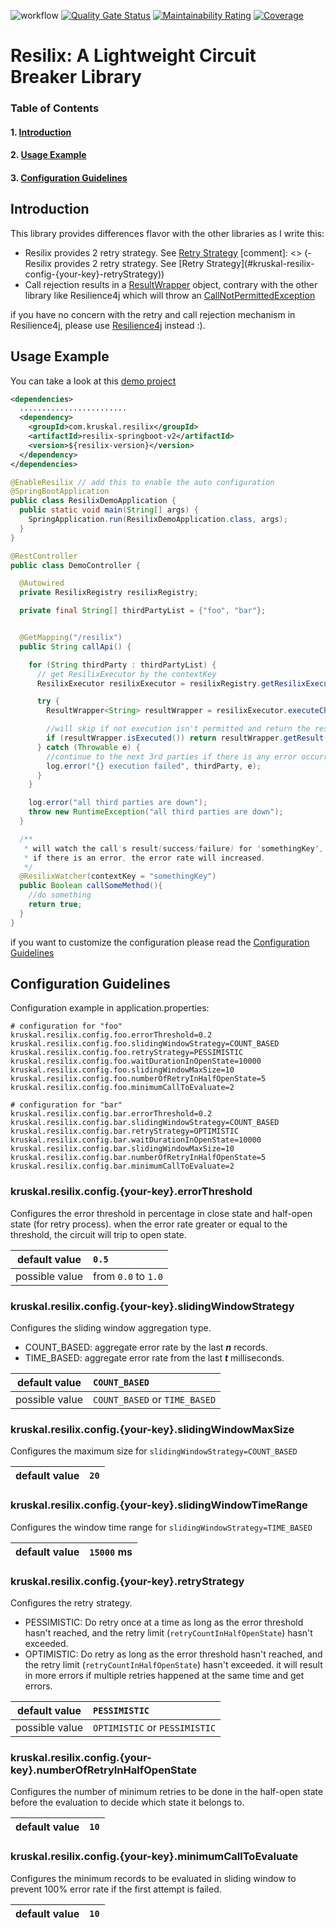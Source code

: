 ![workflow](https://github.com/alfian853/resilix/actions/workflows/build.yml/badge.svg)
[![Quality Gate Status](https://sonarcloud.io/api/project_badges/measure?project=alfian853_resilix&metric=alert_status)](https://sonarcloud.io/dashboard?id=alfian853_resilix)
[![Maintainability Rating](https://sonarcloud.io/api/project_badges/measure?project=alfian853_resilix&metric=sqale_rating)](https://sonarcloud.io/dashboard?id=alfian853_resilix)
[![Coverage](https://sonarcloud.io/api/project_badges/measure?project=alfian853_resilix&metric=coverage)](https://sonarcloud.io/dashboard?id=alfian853_resilix)


# Resilix: A Lightweight Circuit Breaker Library
### Table of Contents
#### 1. [Introduction](#Introduction)
#### 2. [Usage Example](#Usage-Example)
#### 3. [Configuration Guidelines](#Configuration-Guidelines)


## Introduction
This library provides differences flavor with the other libraries as I write this:
- Resilix provides 2 retry strategy. See [Retry Strategy](#kruskalresilixconfigyour-keyretrystrategy)
[comment]: <> (- Resilix provides 2 retry strategy. See [Retry Strategy]&#40;#kruskal-resilix-config-\{your-key\}-retryStrategy&#41;)
- Call rejection results in a
  <a href="/resilix-core/src/main/java/com/kruskal/resilix/core/ResultWrapper.java" target="_blank">ResultWrapper</a> object,
  contrary with the other library like Resilience4j which will throw an <a href="https://github.com/resilience4j/resilience4j/blob/master/resilience4j-circuitbreaker/src/main/java/io/github/resilience4j/circuitbreaker/CallNotPermittedException.java" target="_blank">CallNotPermittedException</a>

if you have no concern with the retry and call rejection mechanism in Resilience4j, please use
<a href="https://github.com/resilience4j/resilience4j" target="_blank">Resilience4j</a> instead :).



## Usage Example
You can take a look at this 
<a href="https://github.com/alfian853/resilix-demo" target="_blank">demo project</a>

```xml
<dependencies>
  ........................
  <dependency>
    <groupId>com.kruskal.resilix</groupId>
    <artifactId>resilix-springboot-v2</artifactId>
    <version>${resilix-version}</version>
  </dependency>
</dependencies>
```

```java
@EnableResilix // add this to enable the auto configuration
@SpringBootApplication
public class ResilixDemoApplication {
  public static void main(String[] args) {
    SpringApplication.run(ResilixDemoApplication.class, args);
  }
}
```
```java
@RestController
public class DemoController {

  @Autowired
  private ResilixRegistry resilixRegistry;

  private final String[] thirdPartyList = {"foo", "bar"};


  @GetMapping("/resilix")
  public String callApi() {

    for (String thirdParty : thirdPartyList) {
      // get ResilixExecutor by the contextKey
      ResilixExecutor resilixExecutor = resilixRegistry.getResilixExecutor(thirdParty);

      try {
        ResultWrapper<String> resultWrapper = resilixExecutor.executeChecked(() -> this.callThirdPartyApi(thirdParty));

        //will skip if not execution isn't permitted and return the result if it has been executed
        if (resultWrapper.isExecuted()) return resultWrapper.getResult();
      } catch (Throwable e) {
        //continue to the next 3rd parties if there is any error occurred;
        log.error("{} execution failed", thirdParty, e);
      }
    }

    log.error("all third parties are down");
    throw new RuntimeException("all third parties are down");
  }

  /**
   * will watch the call's result(success/failure) for "somethingKey",
   * if there is an error, the error rate will increased.
   */
  @ResilixWatcher(contextKey = "somethingKey")
  public Boolean callSomeMethod(){
    //do something
    return true;
  }
}
```

if you want to customize the configuration please read the [Configuration Guidelines](##Configuration)
## Configuration Guidelines
Configuration example in application.properties:
```properties
# configuration for "foo"
kruskal.resilix.config.foo.errorThreshold=0.2
kruskal.resilix.config.foo.slidingWindowStrategy=COUNT_BASED
kruskal.resilix.config.foo.retryStrategy=PESSIMISTIC
kruskal.resilix.config.foo.waitDurationInOpenState=10000
kruskal.resilix.config.foo.slidingWindowMaxSize=10
kruskal.resilix.config.foo.numberOfRetryInHalfOpenState=5
kruskal.resilix.config.foo.minimumCallToEvaluate=2

# configuration for "bar"
kruskal.resilix.config.bar.errorThreshold=0.2
kruskal.resilix.config.bar.slidingWindowStrategy=COUNT_BASED
kruskal.resilix.config.bar.retryStrategy=OPTIMISTIC
kruskal.resilix.config.bar.waitDurationInOpenState=10000
kruskal.resilix.config.bar.slidingWindowMaxSize=10
kruskal.resilix.config.bar.numberOfRetryInHalfOpenState=5
kruskal.resilix.config.bar.minimumCallToEvaluate=2
```

### kruskal.resilix.config.{your-key}.errorThreshold
Configures the error threshold in percentage in close state and half-open state (for retry process).
when the error rate greater or equal to the threshold, the circuit will trip to open state.

|default value|`0.5`|
|:---:|:---|
|possible value|from `0.0` to `1.0`|


### kruskal.resilix.config.{your-key}.slidingWindowStrategy
Configures the sliding window aggregation type. 

- COUNT_BASED: aggregate error rate by the last ***n*** records.
- TIME_BASED: aggregate error rate from the last ***t*** milliseconds.

|default value|`COUNT_BASED`|
|:---:|:---|
|possible value|`COUNT_BASED` or `TIME_BASED`|

### kruskal.resilix.config.{your-key}.slidingWindowMaxSize
Configures the maximum size for `slidingWindowStrategy=COUNT_BASED`

|default value|`20`|
|:---:|:---|

### kruskal.resilix.config.{your-key}.slidingWindowTimeRange
Configures the window time range for `slidingWindowStrategy=TIME_BASED`

|default value|`15000` ms|
|:---:|:---|


### kruskal.resilix.config.{your-key}.retryStrategy
Configures the retry strategy. 
<br>

- PESSIMISTIC: Do retry once at a time as long as the error threshold hasn't reached, and the retry limit (`retryCountInHalfOpenState`) hasn't exceeded.
- OPTIMISTIC: Do retry as long as the error threshold hasn't reached, and the retry limit (`retryCountInHalfOpenState`) hasn't exceeded.
  it will result in more errors if multiple retries happened at the same time and get errors.

|default value|`PESSIMISTIC`|
|:---:|:---|
|possible value|`OPTIMISTIC` or `PESSIMISTIC`|

### kruskal.resilix.config.{your-key}.numberOfRetryInHalfOpenState
Configures the number of minimum retries to be done in the half-open state before the evaluation to decide which state it belongs to.

|default value|`10`|
|:---:|:------------------------|

### kruskal.resilix.config.{your-key}.minimumCallToEvaluate
Configures the minimum records to be evaluated in sliding window to prevent 100% error rate if the
first attempt is failed.


|default value|`10`|
|:---:|:------------------------|

